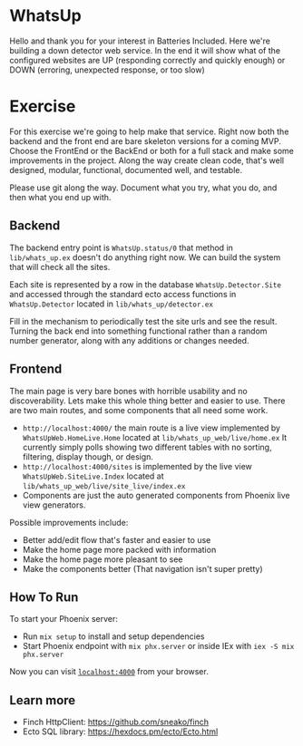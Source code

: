 # WhatsUp

Hello and thank you for your interest in Batteries Included. Here we're building
a down detector web service. In the end it will show what of the configured
websites are UP (responding correctly and quickly enough) or DOWN (erroring,
unexpected response, or too slow)

# Exercise

For this exercise we're going to help make that service. Right now both the
backend and the front end are bare skeleton versions for a coming MVP. Choose
the FrontEnd or the BackEnd or both for a full stack and make some improvements
in the project. Along the way create clean code, that's well designed, modular,
functional, documented well, and testable.

Please use git along the way. Document what you try, what you do, and then what
you end up with.

## Backend

The backend entry point is `WhatsUp.status/0` that method in `lib/whats_up.ex`
doesn't do anything right now. We can build the system that will check all the
sites.

Each site is represented by a row in the database `WhatsUp.Detector.Site` and
accessed through the standard ecto access functions in `WhatsUp.Detector`
located in `lib/whats_up/detector.ex`

Fill in the mechanism to periodically test the site urls and see the result.
Turning the back end into something functional rather than a random number
generator, along with any additions or changes needed.

## Frontend

The main page is very bare bones with horrible usability and no discoverability.
Lets make this whole thing better and easier to use. There are two main routes,
and some components that all need some work.

- `http://localhost:4000/` the main route is a live view implemented by
  `WhatsUpWeb.HomeLive.Home` located at `lib/whats_up_web/live/home.ex` It
  currently simply polls showing two different tables with no sorting,
  filtering, display though, or design.
- `http://localhost:4000/sites` is implemented by the live view
  `WhatsUpWeb.SiteLive.Index` located at
  `lib/whats_up_web/live/site_live/index.ex`
- Components are just the auto generated components from Phoenix live view
  generators.

Possible improvements include:

- Better add/edit flow that's faster and easier to use
- Make the home page more packed with information
- Make the home page more pleasant to see
- Make the components better (That navigation isn't super pretty)

## How To Run

To start your Phoenix server:

- Run `mix setup` to install and setup dependencies
- Start Phoenix endpoint with `mix phx.server` or inside IEx with
  `iex -S mix phx.server`

Now you can visit [`localhost:4000`](http://localhost:4000) from your browser.

## Learn more

- Finch HttpClient: https://github.com/sneako/finch
- Ecto SQL library: https://hexdocs.pm/ecto/Ecto.html
